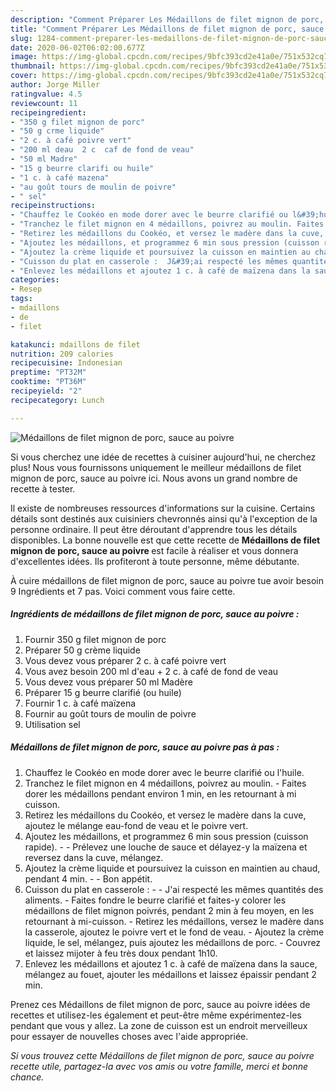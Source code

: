 ```yaml
---
description: "Comment Préparer Les Médaillons de filet mignon de porc, sauce au poivre"
title: "Comment Préparer Les Médaillons de filet mignon de porc, sauce au poivre"
slug: 1284-comment-preparer-les-medaillons-de-filet-mignon-de-porc-sauce-au-poivre
date: 2020-06-02T06:02:00.677Z
image: https://img-global.cpcdn.com/recipes/9bfc393cd2e41a0e/751x532cq70/medaillons-de-filet-mignon-de-porc-sauce-au-poivre-photo-principale-de-la-recette.jpg
thumbnail: https://img-global.cpcdn.com/recipes/9bfc393cd2e41a0e/751x532cq70/medaillons-de-filet-mignon-de-porc-sauce-au-poivre-photo-principale-de-la-recette.jpg
cover: https://img-global.cpcdn.com/recipes/9bfc393cd2e41a0e/751x532cq70/medaillons-de-filet-mignon-de-porc-sauce-au-poivre-photo-principale-de-la-recette.jpg
author: Jorge Miller
ratingvalue: 4.5
reviewcount: 11
recipeingredient:
- "350 g filet mignon de porc"
- "50 g crme liquide"
- "2 c. à café poivre vert"
- "200 ml deau  2 c  caf de fond de veau"
- "50 ml Madre"
- "15 g beurre clarifi ou huile"
- "1 c. à café mazena"
- "au goût tours de moulin de poivre"
- " sel"
recipeinstructions:
- "Chauffez le Cookéo en mode dorer avec le beurre clarifié ou l&#39;huile."
- "Tranchez le filet mignon en 4 médaillons, poivrez au moulin. Faites dorer les médaillons pendant environ 1 min, en les retournant à mi cuisson."
- "Retirez les médaillons du Cookéo, et versez le madère dans la cuve, ajoutez le mélange eau-fond de veau et le poivre vert."
- "Ajoutez les médaillons, et programmez 6 min sous pression (cuisson rapide).  Prélevez une louche de sauce et délayez-y la maïzena et reversez dans la cuve, mélangez."
- "Ajoutez la crème liquide et poursuivez la cuisson en maintien au chaud, pendant 4 min.  Bon appétit."
- "Cuisson du plat en casserole :  J&#39;ai respecté les mêmes quantités des aliments. Faites fondre le beurre clarifié et faites-y colorer les médaillons de filet mignon poivrés, pendant 2 min à feu moyen, en les retournant à mi-cuisson. Retirez les médaillons, versez le madère dans la casserole, ajoutez le poivre vert et le fond de veau. Ajoutez la crème liquide, le sel, mélangez, puis ajoutez les médaillons de porc. Couvrez et laissez mijoter à feu très doux pendant 1h10."
- "Enlevez les médaillons et ajoutez 1 c. à café de maïzena dans la sauce, mélangez au fouet, ajouter les médaillons et laissez épaissir pendant 2 min."
categories:
- Resep
tags:
- mdaillons
- de
- filet

katakunci: mdaillons de filet 
nutrition: 209 calories
recipecuisine: Indonesian
preptime: "PT32M"
cooktime: "PT36M"
recipeyield: "2"
recipecategory: Lunch

---
```



![Médaillons de filet mignon de porc, sauce au poivre](https://img-global.cpcdn.com/recipes/9bfc393cd2e41a0e/751x532cq70/medaillons-de-filet-mignon-de-porc-sauce-au-poivre-photo-principale-de-la-recette.jpg)

Si vous cherchez une idée de recettes à cuisiner aujourd'hui, ne cherchez plus! Nous vous fournissons uniquement le meilleur médaillons de filet mignon de porc, sauce au poivre ici. Nous avons un grand nombre de recette à tester.

Il existe de nombreuses ressources d'informations sur la cuisine. Certains détails sont destinés aux cuisiniers chevronnés ainsi qu'à l'exception de la personne ordinaire. Il peut être déroutant d'apprendre tous les détails disponibles. La bonne nouvelle est que cette recette de <strong> Médaillons de filet mignon de porc, sauce au poivre </strong> est facile à réaliser et vous donnera d'excellentes idées. Ils profiteront à toute personne, même débutante.

<!--inarticleads1-->

À cuire médaillons de filet mignon de porc, sauce au poivre tue avoir besoin 9 Ingrédients et 7 pas. Voici comment vous faire cette.

##### Ingrédients de médaillons de filet mignon de porc, sauce au poivre :

1. Fournir 350 g filet mignon de porc
1. Préparer 50 g crème liquide
1. Vous devez vous préparer 2 c. à café poivre vert
1. Vous avez besoin 200 ml d&#39;eau + 2 c. à café de fond de veau
1. Vous devez vous préparer 50 ml Madère
1. Préparer 15 g beurre clarifié (ou huile)
1. Fournir 1 c. à café maïzena
1. Fournir au goût tours de moulin de poivre
1. Utilisation  sel




<!--inarticleads2-->

##### Médaillons de filet mignon de porc, sauce au poivre pas à pas :

1. Chauffez le Cookéo en mode dorer avec le beurre clarifié ou l&#39;huile.
1. Tranchez le filet mignon en 4 médaillons, poivrez au moulin. - Faites dorer les médaillons pendant environ 1 min, en les retournant à mi cuisson.
1. Retirez les médaillons du Cookéo, et versez le madère dans la cuve, ajoutez le mélange eau-fond de veau et le poivre vert.
1. Ajoutez les médaillons, et programmez 6 min sous pression (cuisson rapide). -  - Prélevez une louche de sauce et délayez-y la maïzena et reversez dans la cuve, mélangez.
1. Ajoutez la crème liquide et poursuivez la cuisson en maintien au chaud, pendant 4 min. -  - Bon appétit.
1. Cuisson du plat en casserole : -  - J&#39;ai respecté les mêmes quantités des aliments. - Faites fondre le beurre clarifié et faites-y colorer les médaillons de filet mignon poivrés, pendant 2 min à feu moyen, en les retournant à mi-cuisson. - Retirez les médaillons, versez le madère dans la casserole, ajoutez le poivre vert et le fond de veau. - Ajoutez la crème liquide, le sel, mélangez, puis ajoutez les médaillons de porc. - Couvrez et laissez mijoter à feu très doux pendant 1h10.
1. Enlevez les médaillons et ajoutez 1 c. à café de maïzena dans la sauce, mélangez au fouet, ajouter les médaillons et laissez épaissir pendant 2 min.




<!--inarticleads1-->

<p>
Prenez ces Médaillons de filet mignon de porc, sauce au poivre idées de recettes et utilisez-les également et peut-être même expérimentez-les pendant que vous y allez. La zone de cuisson est un endroit merveilleux pour essayer de nouvelles choses avec l'aide appropriée.
</p>

<p>
<i>Si vous trouvez cette Médaillons de filet mignon de porc, sauce au poivre recette utile, partagez-la avec vos amis ou votre famille, merci et bonne chance.</i>
</p>
